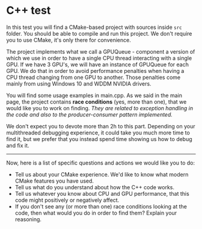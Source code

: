 # C++ test
In this test you will find a CMake-based project with sources inside `src` folder. You should be able to compile and run this project. We don't require you to use CMake, it's only there for convenience.

The project implements what we call a GPUQueue - component a version of which we use in order to have a single CPU thread interacting with a single GPU. If we have 3 GPU's, we will have an instance of GPUQueue for each GPU. We do that in order to avoid performance penalties when having a CPU thread changing from one GPU to another. Those penalties come mainly from using Windows 10 and WDDM NVIDIA drivers.

You will find some usage examples in main.cpp. As we said in the main page, the project contains **race conditions** (yes, more than one), that we would like you to work on finding. *They are related to exception handling in the code and also to the producer-consumer pattern implemented.*

We don't expect you to devote more than 2h to this part. Depending on your multithreaded debugging experience, it could take you much more time to find it, but we prefer that you instead spend time showing us how to debug and fix it.

---

Now, here is a list of specific questions and actions we would like you to do:

- Tell us about your CMake experience. We'd like to know what modern CMake features you have used.
- Tell us what do you understand about how the C++ code works.
- Tell us whatever you know about CPU and GPU performance, that this code might positively or negatively affect.
- If you don't see any (or more than one) race conditions looking at the code, then what would you do in order to find them? Explain your reasoning.
